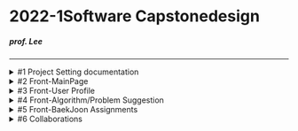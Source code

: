 # 2022-1Software Capstonedesign
##### prof. Lee
* * *

<details><summary>#1 Project Setting documentation</summary>
  
  </details>

<details><summary>#2 Front-MainPage</summary>
  
  </details>

<details><summary>#3 Front-User Profile</summary>
  
  </details>

<details><summary>#4 Front-Algorithm/Problem Suggestion</summary>
  
  </details>

<details><summary>#5 Front-BaekJoon Assignments</summary>
  
  </details>

<details><summary>#6 Collaborations</summary>
  
  </details>
  
  
